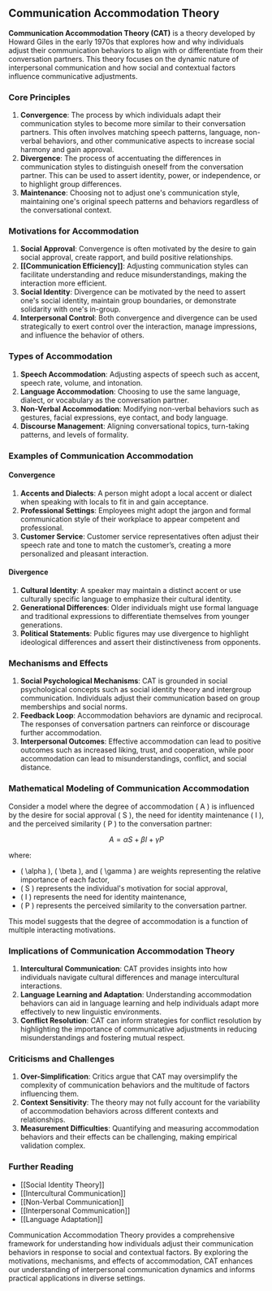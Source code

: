## Communication Accommodation Theory

**Communication Accommodation Theory (CAT)** is a theory developed by Howard Giles in the early 1970s that explores how and why individuals adjust their communication behaviors to align with or differentiate from their conversation partners. This theory focuses on the dynamic nature of interpersonal communication and how social and contextual factors influence communicative adjustments.

### Core Principles

1. **Convergence**: The process by which individuals adapt their communication styles to become more similar to their conversation partners. This often involves matching speech patterns, language, non-verbal behaviors, and other communicative aspects to increase social harmony and gain approval.
2. **Divergence**: The process of accentuating the differences in communication styles to distinguish oneself from the conversation partner. This can be used to assert identity, power, or independence, or to highlight group differences.
3. **Maintenance**: Choosing not to adjust one's communication style, maintaining one's original speech patterns and behaviors regardless of the conversational context.

### Motivations for Accommodation

1. **Social Approval**: Convergence is often motivated by the desire to gain social approval, create rapport, and build positive relationships.
2. **[[Communication Efficiency]]**: Adjusting communication styles can facilitate understanding and reduce misunderstandings, making the interaction more efficient.
3. **Social Identity**: Divergence can be motivated by the need to assert one's social identity, maintain group boundaries, or demonstrate solidarity with one's in-group.
4. **Interpersonal Control**: Both convergence and divergence can be used strategically to exert control over the interaction, manage impressions, and influence the behavior of others.

### Types of Accommodation

1. **Speech Accommodation**: Adjusting aspects of speech such as accent, speech rate, volume, and intonation.
2. **Language Accommodation**: Choosing to use the same language, dialect, or vocabulary as the conversation partner.
3. **Non-Verbal Accommodation**: Modifying non-verbal behaviors such as gestures, facial expressions, eye contact, and body language.
4. **Discourse Management**: Aligning conversational topics, turn-taking patterns, and levels of formality.

### Examples of Communication Accommodation

#### Convergence

1. **Accents and Dialects**: A person might adopt a local accent or dialect when speaking with locals to fit in and gain acceptance.
2. **Professional Settings**: Employees might adopt the jargon and formal communication style of their workplace to appear competent and professional.
3. **Customer Service**: Customer service representatives often adjust their speech rate and tone to match the customer’s, creating a more personalized and pleasant interaction.

#### Divergence

1. **Cultural Identity**: A speaker may maintain a distinct accent or use culturally specific language to emphasize their cultural identity.
2. **Generational Differences**: Older individuals might use formal language and traditional expressions to differentiate themselves from younger generations.
3. **Political Statements**: Public figures may use divergence to highlight ideological differences and assert their distinctiveness from opponents.

### Mechanisms and Effects

1. **Social Psychological Mechanisms**: CAT is grounded in social psychological concepts such as social identity theory and intergroup communication. Individuals adjust their communication based on group memberships and social norms.
2. **Feedback Loop**: Accommodation behaviors are dynamic and reciprocal. The responses of conversation partners can reinforce or discourage further accommodation.
3. **Interpersonal Outcomes**: Effective accommodation can lead to positive outcomes such as increased liking, trust, and cooperation, while poor accommodation can lead to misunderstandings, conflict, and social distance.

### Mathematical Modeling of Communication Accommodation

Consider a model where the degree of accommodation \( A \) is influenced by the desire for social approval \( S \), the need for identity maintenance \( I \), and the perceived similarity \( P \) to the conversation partner:

$$
A = \alpha S + \beta I + \gamma P
$$

where:
- \( \alpha \), \( \beta \), and \( \gamma \) are weights representing the relative importance of each factor,
- \( S \) represents the individual's motivation for social approval,
- \( I \) represents the need for identity maintenance,
- \( P \) represents the perceived similarity to the conversation partner.

This model suggests that the degree of accommodation is a function of multiple interacting motivations.

### Implications of Communication Accommodation Theory

1. **Intercultural Communication**: CAT provides insights into how individuals navigate cultural differences and manage intercultural interactions.
2. **Language Learning and Adaptation**: Understanding accommodation behaviors can aid in language learning and help individuals adapt more effectively to new linguistic environments.
3. **Conflict Resolution**: CAT can inform strategies for conflict resolution by highlighting the importance of communicative adjustments in reducing misunderstandings and fostering mutual respect.

### Criticisms and Challenges

1. **Over-Simplification**: Critics argue that CAT may oversimplify the complexity of communication behaviors and the multitude of factors influencing them.
2. **Context Sensitivity**: The theory may not fully account for the variability of accommodation behaviors across different contexts and relationships.
3. **Measurement Difficulties**: Quantifying and measuring accommodation behaviors and their effects can be challenging, making empirical validation complex.

### Further Reading

- [[Social Identity Theory]]
- [[Intercultural Communication]]
- [[Non-Verbal Communication]]
- [[Interpersonal Communication]]
- [[Language Adaptation]]

Communication Accommodation Theory provides a comprehensive framework for understanding how individuals adjust their communication behaviors in response to social and contextual factors. By exploring the motivations, mechanisms, and effects of accommodation, CAT enhances our understanding of interpersonal communication dynamics and informs practical applications in diverse settings.